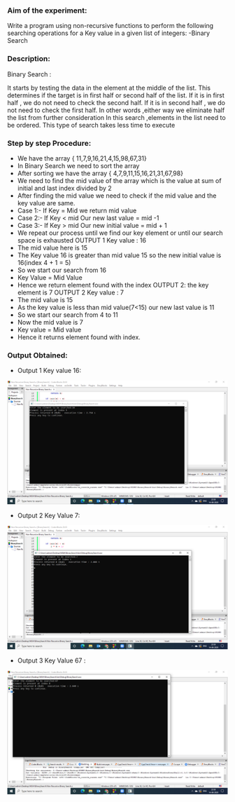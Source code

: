 ### Aim of the experiment:
Write a program using non-recursive functions to perform the following searching operations for a Key value in a given list of integers:
-Binary Search
### Description:
Binary Search :

It starts by testing the data in the element at the middle of the list. This determines if the target is in first half or second half of the list. If it is in first half , we do not need to check the second half. If it is in second half , we do not need to check the first half. In other words ,either way we eliminate half the list from further consideration
In this search ,elements in the list need to be ordered.
This type of search takes less time to execute

### Step by step Procedure:
- We have the array { 11,7,9,16,21,4,15,98,67,31}
- In Binary Search we need to sort the array 
- After sorting we have the array { 4,7,9,11,15,16,21,31,67,98}
- We need to find the mid value of the array which is the value at sum of initial and last index divided by 2
- After finding the mid value we need to check if the mid value and the key value are same.
- Case 1:- If Key = Mid
           we return mid value
- Case 2:- If Key < mid
           Our new last value = mid -1
- Case 3:- If Key > mid
           Our new initial value = mid + 1
- We repeat our process until we find our key element or until our search space is exhausted
OUTPUT 1 Key value : 16
- The mid value here is 15
- The Key value 16 is greater than mid value 15 so the new initial value is 16(index 4 + 1 = 5)
- So we start our search from 16 
- Key Value = Mid Value
- Hence we return element found with the index OUTPUT 2: the key element is 7
OUTPUT 2 Key value : 7
- The mid value is 15 
- As the key value is less than mid value(7<15) our new last value is 11
- So we start our search from 4 to 11
- Now the mid value is 7
- Key value = Mid value 
- Hence it returns element found with index.


### Output Obtained:
- Output 1 Key value 16: 

![output](NonRecBS1.png)

- Output 2 Key Value 7:

![output](NonRecBS2.png)

- Output 3 Key Value 67 :

![output](NonRecBS3.png)
